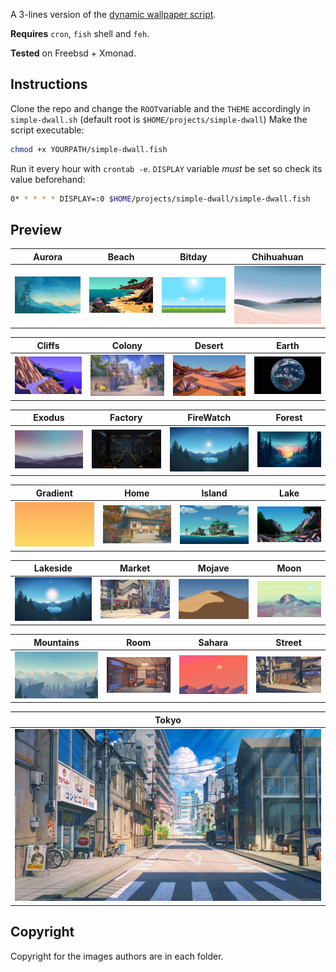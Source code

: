 A 3-lines version of the [dynamic wallpaper script](https://github.com/alexDarcy/dynamic-wallpaper).


**Requires** `cron`, `fish` shell and `feh`.

**Tested** on Freebsd + Xmonad.

## Instructions
Clone the repo and change the `ROOT`variable and the `THEME`  accordingly in `simple-dwall.sh` (default root is `$HOME/projects/simple-dwall`)
Make the script executable:
``` sh
chmod +x YOURPATH/simple-dwall.fish
``` 
Run it every hour with `crontab -e`. `DISPLAY` variable *must* be set so check its value beforehand:

``` sh
0* * * * * DISPLAY=:0 $HOME/projects/simple-dwall/simple-dwall.fish
```

## Preview

|Aurora|Beach|Bitday|Chihuahuan|
|--|--|--|--|
| ![Aurora](images/aurora/12.jpg?raw=true "Aurora") | ![Beach](images/beach/12.jpg?raw=true "Beach") | ![Bitday](images/bitday/12.png?raw=true "Bitday") | ![Chihuahuan](images/chihuahuan/12.jpg?raw=true "Chihuahuan")

|Cliffs|Colony|Desert|Earth|
|--|--|--|--|
| ![Cliffs](images/cliffs/12.jpg?raw=true "Cliffs") | ![Colony](images/colony/12.jpg?raw=true "Colony") | ![Desert](images/desert/12.jpg?raw=true "Desert") | ![Earth](images/earth/12.jpg?raw=true "Earth")

|Exodus|Factory|FireWatch|Forest|
|--|--|--|--|
| ![Exodus](images/exodus/12.jpg?raw=true "Exodus") | ![Factory](images/factory/12.jpg?raw=true "Factory") | ![Firewatch](images/firewatch/12.png?raw=true "Firewatch") | ![Forest](images/forest/12.jpg?raw=true "Forest")

|Gradient|Home|Island|Lake|
|--|--|--|--|
| ![Gradient](images/gradient/12.png?raw=true "Gradient") | ![Home](images/home/12.jpg?raw=true "Home") | ![Island](images/island/12.jpg?raw=true "Island") | ![Lake](images/lake/12.jpg?raw=true "Lake")

|Lakeside|Market|Mojave|Moon|
|--|--|--|--|
| ![Lakeside](images/lakeside/12.jpg?raw=true "Lakeside") | ![Market](images/market/12.jpg?raw=true "Market") | ![Mojave](images/mojave/12.jpg?raw=true "Mojave") | ![Moon](images/moon/12.jpg?raw=true "Moon")

|Mountains|Room|Sahara|Street|
|--|--|--|--|
| ![Mountains](images/mountains/12.jpg?raw=true "Mountains") | ![Room](images/room/12.jpg?raw=true "Room") | ![Sahara](images/sahara/12.jpg?raw=true "Sahara") | ![Street](images/street/12.jpg?raw=true "Street")

|Tokyo|
|--|
|![Tokyo](images/tokyo/12.jpg?raw=true "Tokyo")

## Copyright
Copyright for the images authors are in each folder.
